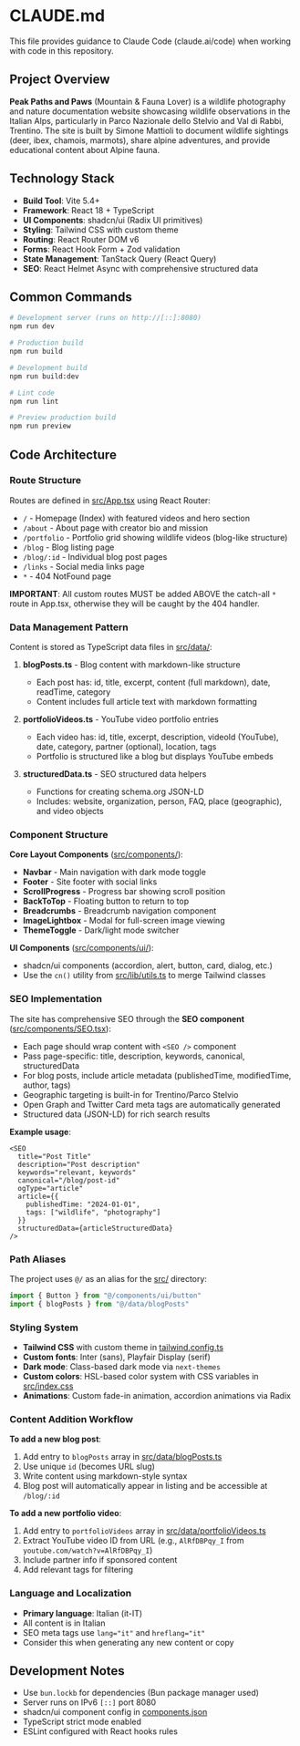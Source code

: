 # CLAUDE.md

This file provides guidance to Claude Code (claude.ai/code) when working with code in this repository.

## Project Overview

**Peak Paths and Paws** (Mountain & Fauna Lover) is a wildlife photography and nature documentation website showcasing wildlife observations in the Italian Alps, particularly in Parco Nazionale dello Stelvio and Val di Rabbi, Trentino. The site is built by Simone Mattioli to document wildlife sightings (deer, ibex, chamois, marmots), share alpine adventures, and provide educational content about Alpine fauna.

## Technology Stack

- **Build Tool**: Vite 5.4+
- **Framework**: React 18 + TypeScript
- **UI Components**: shadcn/ui (Radix UI primitives)
- **Styling**: Tailwind CSS with custom theme
- **Routing**: React Router DOM v6
- **Forms**: React Hook Form + Zod validation
- **State Management**: TanStack Query (React Query)
- **SEO**: React Helmet Async with comprehensive structured data

## Common Commands

```bash
# Development server (runs on http://[::]:8080)
npm run dev

# Production build
npm run build

# Development build
npm run build:dev

# Lint code
npm run lint

# Preview production build
npm run preview
```

## Code Architecture

### Route Structure

Routes are defined in [src/App.tsx](src/App.tsx) using React Router:

- `/` - Homepage (Index) with featured videos and hero section
- `/about` - About page with creator bio and mission
- `/portfolio` - Portfolio grid showing wildlife videos (blog-like structure)
- `/blog` - Blog listing page
- `/blog/:id` - Individual blog post pages
- `/links` - Social media links page
- `*` - 404 NotFound page

**IMPORTANT**: All custom routes MUST be added ABOVE the catch-all `*` route in App.tsx, otherwise they will be caught by the 404 handler.

### Data Management Pattern

Content is stored as TypeScript data files in [src/data/](src/data/):

1. **blogPosts.ts** - Blog content with markdown-like structure
   - Each post has: id, title, excerpt, content (full markdown), date, readTime, category
   - Content includes full article text with markdown formatting

2. **portfolioVideos.ts** - YouTube video portfolio entries
   - Each video has: id, title, excerpt, description, videoId (YouTube), date, category, partner (optional), location, tags
   - Portfolio is structured like a blog but displays YouTube embeds

3. **structuredData.ts** - SEO structured data helpers
   - Functions for creating schema.org JSON-LD
   - Includes: website, organization, person, FAQ, place (geographic), and video objects

### Component Structure

**Core Layout Components** ([src/components/](src/components/)):
- **Navbar** - Main navigation with dark mode toggle
- **Footer** - Site footer with social links
- **ScrollProgress** - Progress bar showing scroll position
- **BackToTop** - Floating button to return to top
- **Breadcrumbs** - Breadcrumb navigation component
- **ImageLightbox** - Modal for full-screen image viewing
- **ThemeToggle** - Dark/light mode switcher

**UI Components** ([src/components/ui/](src/components/ui/)):
- shadcn/ui components (accordion, alert, button, card, dialog, etc.)
- Use the `cn()` utility from [src/lib/utils.ts](src/lib/utils.ts) to merge Tailwind classes

### SEO Implementation

The site has comprehensive SEO through the **SEO component** ([src/components/SEO.tsx](src/components/SEO.tsx)):

- Each page should wrap content with `<SEO />` component
- Pass page-specific: title, description, keywords, canonical, structuredData
- For blog posts, include article metadata (publishedTime, modifiedTime, author, tags)
- Geographic targeting is built-in for Trentino/Parco Stelvio
- Open Graph and Twitter Card meta tags are automatically generated
- Structured data (JSON-LD) for rich search results

**Example usage**:
```tsx
<SEO
  title="Post Title"
  description="Post description"
  keywords="relevant, keywords"
  canonical="/blog/post-id"
  ogType="article"
  article={{
    publishedTime: "2024-01-01",
    tags: ["wildlife", "photography"]
  }}
  structuredData={articleStructuredData}
/>
```

### Path Aliases

The project uses `@/` as an alias for the [src/](src/) directory:
```typescript
import { Button } from "@/components/ui/button"
import { blogPosts } from "@/data/blogPosts"
```

### Styling System

- **Tailwind CSS** with custom theme in [tailwind.config.ts](tailwind.config.ts)
- **Custom fonts**: Inter (sans), Playfair Display (serif)
- **Dark mode**: Class-based dark mode via `next-themes`
- **Custom colors**: HSL-based color system with CSS variables in [src/index.css](src/index.css)
- **Animations**: Custom fade-in animation, accordion animations via Radix

### Content Addition Workflow

**To add a new blog post**:
1. Add entry to `blogPosts` array in [src/data/blogPosts.ts](src/data/blogPosts.ts)
2. Use unique `id` (becomes URL slug)
3. Write content using markdown-style syntax
4. Blog post will automatically appear in listing and be accessible at `/blog/:id`

**To add a new portfolio video**:
1. Add entry to `portfolioVideos` array in [src/data/portfolioVideos.ts](src/data/portfolioVideos.ts)
2. Extract YouTube video ID from URL (e.g., `AlRfDBPqy_I` from `youtube.com/watch?v=AlRfDBPqy_I`)
3. Include partner info if sponsored content
4. Add relevant tags for filtering

### Language and Localization

- **Primary language**: Italian (it-IT)
- All content is in Italian
- SEO meta tags use `lang="it"` and `hreflang="it"`
- Consider this when generating any new content or copy

## Development Notes

- Use `bun.lockb` for dependencies (Bun package manager used)
- Server runs on IPv6 `[::]` port 8080
- shadcn/ui component config in [components.json](components.json)
- TypeScript strict mode enabled
- ESLint configured with React hooks rules
